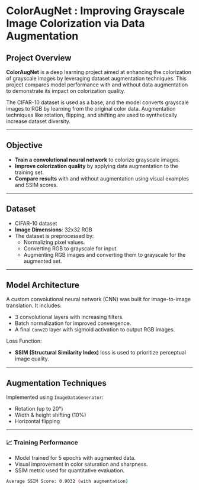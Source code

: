 # ColorAugNet : Improving Grayscale Image Colorization via Data Augmentation

## Project Overview

**ColorAugNet** is a deep learning project aimed at enhancing the colorization of grayscale images by leveraging dataset augmentation techniques. This project compares model performance with and without data augmentation to demonstrate its impact on colorization quality.

The CIFAR-10 dataset is used as a base, and the model converts grayscale images to RGB by learning from the original color data. Augmentation techniques like rotation, flipping, and shifting are used to synthetically increase dataset diversity.

---

## Objective

- **Train a convolutional neural network** to colorize grayscale images.
- **Improve colorization quality** by applying data augmentation to the training set.
- **Compare results** with and without augmentation using visual examples and SSIM scores.

---

## Dataset

- CIFAR-10 dataset
- **Image Dimensions**: 32x32 RGB
- The dataset is preprocessed by:
  - Normalizing pixel values.
  - Converting RGB to grayscale for input.
  - Augmenting RGB images and converting them to grayscale for the augmented set.

---

## Model Architecture

A custom convolutional neural network (CNN) was built for image-to-image translation. It includes:
- 3 convolutional layers with increasing filters.
- Batch normalization for improved convergence.
- A final `Conv2D` layer with sigmoid activation to output RGB images.

Loss Function:
- **SSIM (Structural Similarity Index)** loss is used to prioritize perceptual image quality.

---

## Augmentation Techniques

Implemented using `ImageDataGenerator`:
- Rotation (up to 20°)
- Width & height shifting (10%)
- Horizontal flipping

---


### 📈 Training Performance

- Model trained for 5 epochs with augmented data.
- Visual improvement in color saturation and sharpness.
- SSIM metric used for quantitative evaluation.

```bash
Average SSIM Score: 0.9032 (with augmentation)
